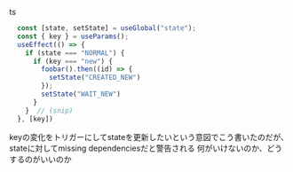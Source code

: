 
ts

```typescript
  const [state, setState] = useGlobal("state");
  const { key } = useParams();
  useEffect(() => {
    if (state === "NORMAL") {
      if (key === "new") {
        foobar().then((id) => {
          setState("CREATED_NEW")
        });
        setState("WAIT_NEW")
      }
    }  // (snip)
  }, [key]) 
```

keyの変化をトリガーにしてstateを更新したいという意図でこう書いたのだが、stateに対してmissing dependenciesだと警告される
何がいけないのか、どうするのがいいのか
